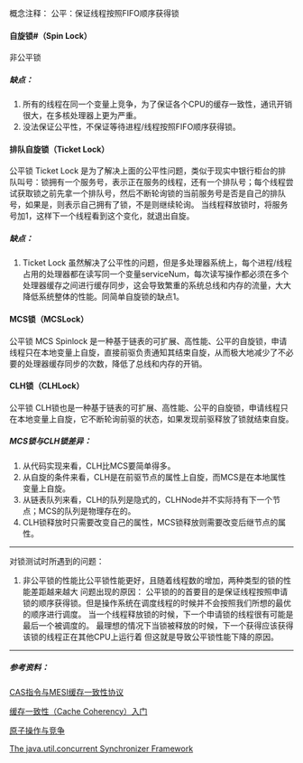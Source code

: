 概念注释：
公平：保证线程按照FIFO顺序获得锁

#### 自旋锁#（Spin Lock）
非公平锁
##### 缺点：
1. 所有的线程在同一个变量上竞争，为了保证各个CPU的缓存一致性，通讯开销很大，在多核处理器上更为严重。
2. 没法保证公平性，不保证等待进程/线程按照FIFO顺序获得锁。

#### 排队自旋锁（Ticket Lock）
公平锁
Ticket Lock 是为了解决上面的公平性问题，类似于现实中银行柜台的排队叫号：锁拥有一个服务号，表示正在服务的线程，还有一个排队号；每个线程尝试获取锁之前先拿一个排队号，然后不断轮询锁的当前服务号是否是自己的排队号，如果是，则表示自己拥有了锁，不是则继续轮询。
当线程释放锁时，将服务号加1，这样下一个线程看到这个变化，就退出自旋。
##### 缺点：
1. Ticket Lock 虽然解决了公平性的问题，但是多处理器系统上，每个进程/线程占用的处理器都在读写同一个变量serviceNum，每次读写操作都必须在多个处理器缓存之间进行缓存同步，这会导致繁重的系统总线和内存的流量，大大降低系统整体的性能。同简单自旋锁的缺点1。

#### MCS锁（MCSLock）
公平锁
MCS Spinlock 是一种基于链表的可扩展、高性能、公平的自旋锁，申请线程只在本地变量上自旋，直接前驱负责通知其结束自旋，从而极大地减少了不必要的处理器缓存同步的次数，降低了总线和内存的开销。

#### CLH锁（CLHLock）
公平锁
CLH锁也是一种基于链表的可扩展、高性能、公平的自旋锁，申请线程只在本地变量上自旋，它不断轮询前驱的状态，如果发现前驱释放了锁就结束自旋。

##### MCS锁与CLH锁差异：
1. 从代码实现来看，CLH比MCS要简单得多。
2. 从自旋的条件来看，CLH是在前驱节点的属性上自旋，而MCS是在本地属性变量上自旋。
3. 从链表队列来看，CLH的队列是隐式的，CLHNode并不实际持有下一个节点；MCS的队列是物理存在的。
4. CLH锁释放时只需要改变自己的属性，MCS锁释放则需要改变后继节点的属性。

----------------------------------------------------------------------------------------------
对锁测试时所遇到的问题：
1. 非公平锁的性能比公平锁性能更好，且随着线程数的增加，两种类型的锁的性能差距越来越大
问题出现的原因：
公平锁的的首要目的是保证线程按照申请锁的顺序获得锁。但是操作系统在调度线程的时候并不会按照我们所想的最优的顺序进行调度。
当一个线程释放锁的时候，下一个申请锁的线程很有可能是最后一个被调度的。
最理想的情况下当锁被释放的时候，下一个获得应该获得该锁的线程正在其他CPU上运行着
但这就是导致公平锁性能下降的原因。

-------------------------------------------------------------------------------------------
##### 参考资料：

[CAS指令与MESI缓存一致性协议](http://yefeng.iteye.com/blog/210067)

[缓存一致性（Cache Coherency）入门](http://www.infoq.com/cn/articles/cache-coherency-primer)

[原子操作与竞争](http://www.infoq.com/cn/articles/atomic-operations-and-contention)

[The java.util.concurrent Synchronizer Framework](http://gee.cs.oswego.edu/dl/papers/aqs.pdf)

